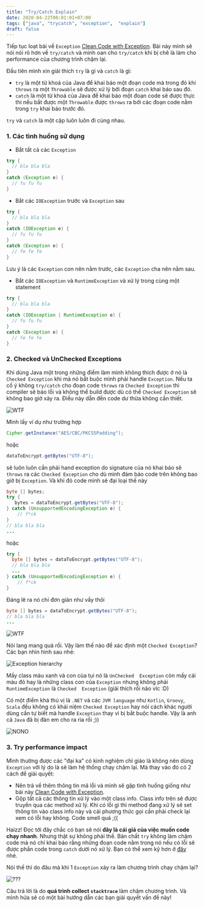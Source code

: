 ```yaml
---
title: "Try/Catch Explain"
date: 2020-04-22T00:01:01+07:00
tags: ["java", "trycatch", "exception",  "explain"]
draft: false
---
```


Tiếp tục loạt bài về `Exception` [Clean Code with Exception](/post/2020-01-21-clean-code-with-exception). Bài này mình sẽ nói nói rõ hơn về `try/catch` và minh oan cho `try/catch` khi bị chê là làm cho performance của chương trình chậm lại.
<!--more-->
Đầu tiên mình xin giải thích `try` là gì và `catch` là gì:
+ `try` là một từ khoá của Java để khai báo một đoạn code mà trong đó khi `throws` ra một `Throwable` sẽ được xử lý bởi đoạn `catch` khai báo sau đó.
+ `catch` là một từ khoá của Java để khai báo một đoạn code sẽ được thực thi nếu bắt được một `Throwable` được `throws` ra bởi các đoạn code nằm trong `try` khai báo trước đó.  

`try` và `catch` là một cặp luôn luôn đi cùng nhau. 

### 1. Các tình huống sử dụng
+ Bắt tất cả các `Exception`
```java
try {
  // bla bla bla
}
catch (Exception e) {
  // fu fu fu
}
```


+ Bắt các `IOException` trước và `Exception` sau
```java
try {
  // bla bla bla
}
catch (IOException e) {
  // fu fu fu
}
catch (Exception e) {
  // fe fe fe
}
```


Lưu ý là các `Exception` con nên nằm trước, các `Exception` cha nên nằm sau. 

+ Bắt các `IOException` và `RuntimeException` và xử lý trong cùng một statement
```java
try {
  // bla bla bla
}
catch (IOException | RuntimeException e) {
  // fu fu fu
}
catch (Exception e) {
  // fe fe fe
}
```

### 2. Checked và UnChecked  Exceptions 
Khi dùng Java một trong những điểm làm mình không thích được ở nó là `Checked Exception` khi mà nó bắt buộc mình phải handle `Exception`. Nếu ta cố ý không `try/catch` cho đoạn code `throws` ra `Checked Exception` thì compiler sẽ báo lỗi và không thể build được dù có thể `Checked Exception` sẽ không bao giờ xảy ra. Điều này dẫn đến code dư thừa không cần thiết.

![WTF](https://media.giphy.com/media/QABIA4v1Y1v8Y/source.gif)

Mình lấy ví dụ như trường hợp 
```java
Cipher.getInstance("AES/CBC/PKCS5Padding");
```
 hoặc
 ```java
 dataToEncrypt.getBytes("UTF-8");
 ```
  sẽ luôn luôn cần phải hand exception do signature của nó khai báo sẽ `throws` ra các `Checked Exception` cho dù mình đảm bảo code trên không bao giờ bị `Exception`. Và khi đó code mình sẽ đại loại thế này
```java
byte [] bytes;
try {
   bytes = dataToEncrypt.getBytes("UTF-8");
} catch (UnsupportedEncodingException e) {
    // f*ck
}
// bla bla bla
...
```
hoặc
```java
try {
  byte [] bytes = dataToEncrypt.getBytes("UTF-8");
  // bla bla bla
  ...
} catch (UnsupportedEncodingException e) {
    // f*ck
}
```
Đáng lẽ ra nó chỉ đơn giản như vầy thôi
```java
byte [] bytes = dataToEncrypt.getBytes("UTF-8");
// bla bla bla
...
```
![WTF](https://media.giphy.com/media/13Q9MdRZh4UZVu/source.gif)

Nói lang mang quá rồi. Vậy làm thế nào để xác định một `Checked Exception`? Các bạn nhìn hình sau nhé: 

![Exception hierarchy](/img/exception-hierarchy.png)

Mấy class màu xanh và con của tụi nó là `UnChecked  Exception` còn mấy cái màu đỏ hay là những class con của `Exception` nhưng không phải `RuntimeException` là `Checked  Exception` (giải thích rối não vlc :D)

Có một điểm khá thú vị là `.NET` và các `JVM language` như `Kotlin`, `Groovy`, `Scala` đều không có khái niệm `Checked Exception` hay nói cách khác người dùng cần tự biết mà handle `Exception` thay vì bị bắt buộc handle. Vậy là anh cả `Java` đã bị đàn em cho ra rìa rồi ;))

![NONO](https://media.giphy.com/media/d1E1msx7Yw5Ne1Fe/giphy.gif)

### 3. Try performance impact
Mình thường được các "đại ka" có kinh nghiệm chỉ giáo là không nên dùng `Exception` với lý do là sẽ làm hệ thống chạy chậm lại. Mà thay vào đó có 2 cách để giải quyết:
+ Nên trả về thêm thông tin mã lỗi và mình sẽ gặp tình huống giống như bài này [Clean Code with Exception](/post/2020-01-21-clean-code-with-exception).
+ Gộp tất cả các thông tin xử lý vào một class info. Class info trên sẽ được truyền qua các method xử lý. Khi có lỗi gì thì method đang xử lý sẽ set thông tin vào class info này và cái phương thức gọi cần phải check lại xem có lỗi hay không. Code smell quá ;((

Haizz! Đọc tới đây chắc có bạn sẽ nói **đây là cái giá của việc muốn code chạy nhanh**. Nhưng thật sự không phải thế. Bản chất `try` không làm chậm code mà nó chỉ khai báo rằng những đoạn code nằm trong nó nếu có lỗi sẽ được phần code trong `catch` dưới nó xử lý. Bạn có thể xem kỹ hơn ở [đây](https://stackoverflow.com/questions/16451777/is-it-expensive-to-use-try-catch-blocks-even-if-an-exception-is-never-thrown) nhé.

Nói thế thì do đâu mà khi 1 `Exception` xảy ra làm chương trình chạy chậm lại?

![???](https://media.giphy.com/media/7K3p2z8Hh9QOI/giphy.gif)

Câu trả lời là do **quá trình collect `stacktrace`** làm chậm chương trình. Và mình hứa sẽ có một bài hướng dẫn các bạn giải quyết vấn đề này!